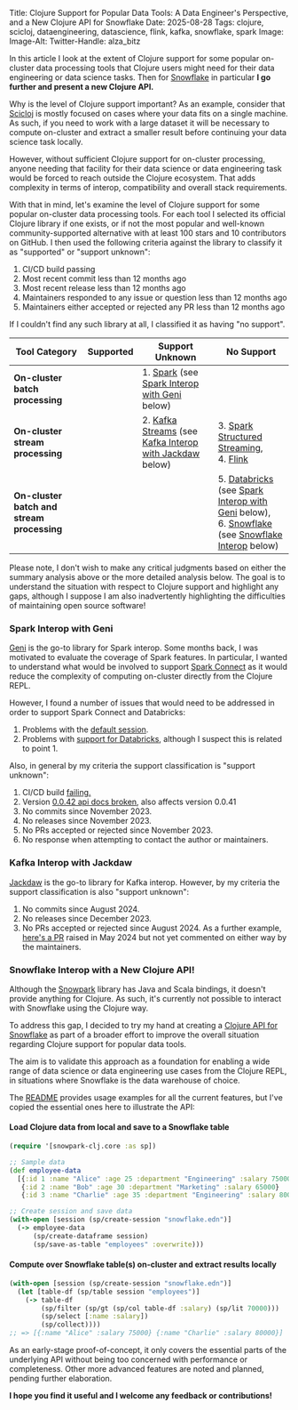Title: Clojure Support for Popular Data Tools: A Data Engineer's Perspective, and a New Clojure API for Snowflake
Date: 2025-08-28
Tags: clojure, scicloj, dataengineering, datascience, flink, kafka, snowflake, spark
Image: 
Image-Alt: 
Twitter-Handle: alza_bitz

In this article I look at the extent of Clojure support for some popular on-cluster data processing tools that Clojure users might need for their data engineering or data science tasks. Then for [Snowflake](https://snowflake.com) in particular **I go further and present a new Clojure API.**

Why is the level of Clojure support important? As an example, consider that [Scicloj](https://scicloj.org) is mostly focused on cases where your data fits on a single machine. As such, if you need to work with a large dataset it will be necessary to compute on-cluster and extract a smaller result before continuing your data science task locally.

However, without sufficient Clojure support for on-cluster processing, anyone needing that facility for their data science or data engineering task would be forced to reach outside the Clojure ecosystem. That adds complexity in terms of interop, compatibility and overall stack requirements.

With that in mind, let's examine the level of Clojure support for some popular on-cluster data processing tools. For each tool I selected its official Clojure library if one exists, or if not the most popular and well-known community-supported alternative with at least 100 stars and 10 contributors on GitHub. I then used the following criteria against the library to classify it as "supported" or "support unknown":

1. CI/CD build passing
1. Most recent commit less than 12 months ago
1. Most recent release less than 12 months ago
1. Maintainers responded to any issue or question less than 12 months ago
1. Maintainers either accepted or rejected any PR less than 12 months ago

If I couldn't find any such library at all, I classified it as having "no support".

| Tool Category | Supported | Support Unknown | No Support |
|---------------|---------------------|--------------|---------------|
| **On-cluster batch processing** | | 1. [Spark](https://spark.apache.org) (see [Spark Interop with Geni](#spark_interop_with_geni) below) | |
| **On-cluster stream processing** | | 2. [Kafka Streams](https://kafka.apache.org/documentation/streams) (see [Kafka Interop with Jackdaw](#kafka_interop_with_jackdaw) below) | 3. [Spark Structured Streaming](https://spark.apache.org/streaming),<br>4. [Flink](https://flink.apache.org) |
| **On-cluster batch and stream processing** | | | 5. [Databricks](https://databricks.com) (see [Spark Interop with Geni](#spark_interop_with_geni) below),<br>6. [Snowflake](https://snowflake.com) (see [Snowflake Interop](#snowflake_interop_with_a_new_clojure_api!) below) |

Please note, I don't wish to make any critical judgments based on either the summary analysis above or the more detailed analysis below. The goal is to understand the situation with respect to Clojure support and highlight any gaps, although I suppose I am also inadvertently highlighting the difficulties of maintaining open source software!

### Spark Interop with Geni

[Geni](https://github.com/zero-one-group/geni) is the go-to library for Spark interop. Some months back, I was motivated to evaluate the coverage of Spark features. In particular, I wanted to understand what would be involved to support [Spark Connect](https://spark.apache.org/spark-connect/) as it would reduce the complexity of computing on-cluster directly from the Clojure REPL.

However, I found a number of issues that would need to be addressed in order to support Spark Connect and Databricks: 

1.  Problems with the [default session](https://github.com/zero-one-group/geni/issues/345).
1.  Problems with [support for Databricks](https://github.com/zero-one-group/geni/issues/356), although I suspect this is related to point 1.

Also, in general by my criteria the support classification is "support unknown":

1.  CI/CD build [failing.](https://github.com/zero-one-group/geni/actions)
1.  Version [0.0.42 api docs broken](https://cljdoc.org/d/zero.one/geni/0.0.42/doc/readme%20%20https://cljdoc.org/builds/73977), also affects version 0.0.41
1. No commits since November 2023.
1. No releases since November 2023.
1. No PRs accepted or rejected since November 2023.
1. No response when attempting to contact the author or maintainers.

### Kafka Interop with Jackdaw

[Jackdaw](https://github.com/FundingCircle/jackdaw) is the go-to library for Kafka interop. However, by my criteria the support classification is also "support unknown":

1. No commits since August 2024.
1. No releases since December 2023.
1. No PRs accepted or rejected since August 2024. As a further example, [here's a PR](https://github.com/FundingCircle/jackdaw/pull/374) raised in May 2024 but not yet commented on either way by the maintainers.

### Snowflake Interop with a New Clojure API!

Although the [Snowpark](https://docs.snowflake.com/en/developer-guide/snowpark/java) library has Java and Scala bindings, it doesn't provide anything for Clojure. As such, it's currently not possible to interact with Snowflake using the Clojure way.

To address this gap, I decided to try my hand at creating a [Clojure API for Snowflake](https://github.com/alza-bitz/snowpark-clj) as part of a broader effort to improve the overall situation regarding Clojure support for popular data tools.

The aim is to validate this approach as a foundation for enabling a wide range of data science or data engineering use cases from the Clojure REPL, in situations where Snowflake is the data warehouse of choice.

The [README](https://github.com/alza-bitz/snowpark-clj/blob/main/README.md) provides usage examples for all the current features, but I've copied the essential ones here to illustrate the API:

#### Load Clojure data from local and save to a Snowflake table
```clojure
(require '[snowpark-clj.core :as sp])

;; Sample data
(def employee-data
  [{:id 1 :name "Alice" :age 25 :department "Engineering" :salary 75000}
   {:id 2 :name "Bob" :age 30 :department "Marketing" :salary 65000}
   {:id 3 :name "Charlie" :age 35 :department "Engineering" :salary 80000}])

;; Create session and save data
(with-open [session (sp/create-session "snowflake.edn")]
  (-> employee-data
      (sp/create-dataframe session)
      (sp/save-as-table "employees" :overwrite)))
```
#### Compute over Snowflake table(s) on-cluster and extract results locally
```clojure
(with-open [session (sp/create-session "snowflake.edn")]
  (let [table-df (sp/table session "employees")]
    (-> table-df
        (sp/filter (sp/gt (sp/col table-df :salary) (sp/lit 70000)))
        (sp/select [:name :salary])
        (sp/collect))))
;; => [{:name "Alice" :salary 75000} {:name "Charlie" :salary 80000}]
```

As an early-stage proof-of-concept, it only covers the essential parts of the underlying API without being too concerned with performance or completeness. Other more advanced features are noted and planned, pending further elaboration.

**I hope you find it useful and I welcome any feedback or contributions!**